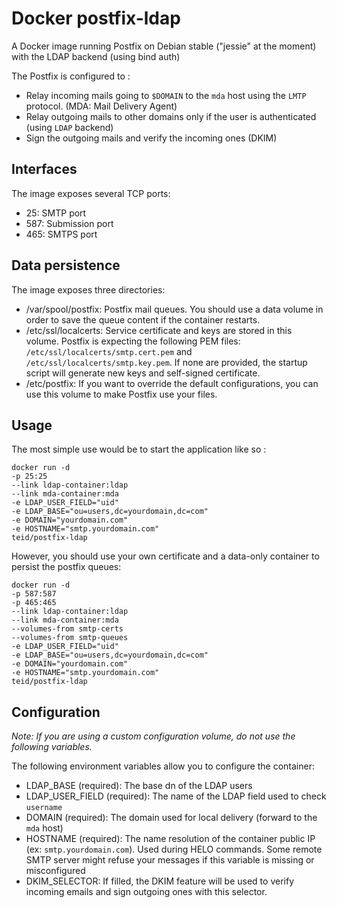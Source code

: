 Docker postfix-ldap
===================

A Docker image running Postfix on Debian stable ("jessie" at the moment) with the LDAP backend (using bind auth)

The Postfix is configured to :
* Relay incoming mails going to `$DOMAIN` to the `mda` host using the `LMTP` protocol. (MDA: Mail Delivery Agent)
* Relay outgoing mails to other domains only if the user is authenticated (using `LDAP` backend)
* Sign the outgoing mails and verify the incoming ones (DKIM)

Interfaces
----------

The image exposes several TCP ports:
* 25: SMTP port
* 587: Submission port
* 465: SMTPS port

Data persistence
----------------

The image exposes three directories:
* /var/spool/postfix: Postfix mail queues. You should use a data volume in order to save the queue content if the container restarts.
* /etc/ssl/localcerts: Service certificate and keys are stored in this volume. Postfix is expecting the following PEM files: `/etc/ssl/localcerts/smtp.cert.pem` and `/etc/ssl/localcerts/smtp.key.pem`. If none are provided, the startup script will generate new keys and self-signed certificate.
* /etc/postfix: If you want to override the default configurations, you can use this volume to make Postfix use your files.

Usage
-----

The most simple use would be to start the application like so :

    docker run -d
    -p 25:25
    --link ldap-container:ldap
    --link mda-container:mda
    -e LDAP_USER_FIELD="uid"
    -e LDAP_BASE="ou=users,dc=yourdomain,dc=com"
    -e DOMAIN="yourdomain.com"
    -e HOSTNAME="smtp.yourdomain.com"
    teid/postfix-ldap

However, you should use your own certificate and a data-only container to persist the postfix queues:

    docker run -d
    -p 587:587
    -p 465:465
    --link ldap-container:ldap
    --link mda-container:mda
    --volumes-from smtp-certs
    --volumes-from smtp-queues
    -e LDAP_USER_FIELD="uid"
    -e LDAP_BASE="ou=users,dc=yourdomain,dc=com"
    -e DOMAIN="yourdomain.com"
    -e HOSTNAME="smtp.yourdomain.com"
    teid/postfix-ldap

Configuration
----------------

*Note: If you are using a custom configuration volume, do not use the following variables.*

The following environment variables allow you to configure the container:
* LDAP_BASE (required): The base dn of the LDAP users
* LDAP_USER_FIELD (required): The name of the LDAP field used to check `username`
* DOMAIN (required): The domain used for local delivery (forward to the `mda` host)
* HOSTNAME (required): The name resolution of the container public IP (ex: `smtp.yourdomain.com`). Used during HELO commands. Some remote SMTP server might refuse your messages if this variable is missing or misconfigured
* DKIM_SELECTOR: If filled, the DKIM feature will be used to verify incoming emails and sign outgoing ones with this selector.
